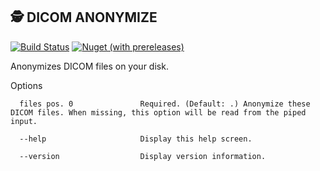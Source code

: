 🕵️‍ DICOM ANONYMIZE
---------------

[![Build Status](https://img.shields.io/endpoint.svg?url=https%3A%2F%2Factions-badge.atrox.dev%2Famoerie%2Fdcmanonymize%2Fbadge%3Fref%3Dmaster&style=for-the-badge&label=Build)](https://actions-badge.atrox.dev/amoerie/dcmanonymize/goto?ref=master) [![Nuget (with prereleases)](https://img.shields.io/nuget/vpre/DcmAnonymize?label=DcmAnonymize&style=for-the-badge)](https://www.nuget.org/packages/DcmAnonymize)

Anonymizes DICOM files on your disk.

Options 

```
  files pos. 0               Required. (Default: .) Anonymize these DICOM files. When missing, this option will be read from the piped input.
  
  --help                     Display this help screen.

  --version                  Display version information.
```
